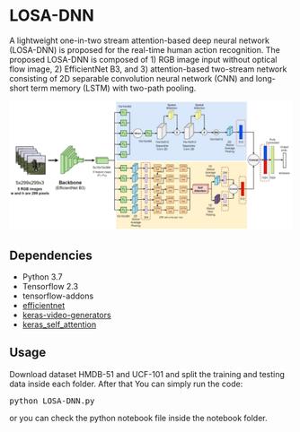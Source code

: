 # LOSA-DNN

A lightweight one-in-two stream attention-based deep neural network (LOSA-DNN) is proposed for the real-time human action recognition. The proposed LOSA-DNN is composed of 1) RGB image input without optical flow image, 2) EfficientNet B3, and 3) attention-based two-stream network consisting of 2D separable convolution neural network (CNN) and long-short term memory (LSTM) with two-path pooling. 

<p align="center">
<img src="https://github.com/farhantandia/LOSA-DNN/blob/main/network.jpg"><br>
</p>

## Dependencies
- Python 3.7
- Tensorflow 2.3
- tensorflow-addons
- [efficientnet](https://github.com/qubvel/efficientnet)
- [keras-video-generators](https://github.com/metal3d/keras-video-generators)
- [keras_self_attention](https://github.com/CyberZHG/keras-self-attention)

## Usage
Download dataset HMDB-51 and UCF-101 and split the training and testing data inside each folder. After that You can simply run the code:
<pre>
python LOSA-DNN.py     
</pre>
or you can check the python notebook file inside the notebook folder.

